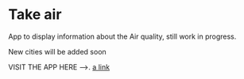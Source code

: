 # Take air

App to display information about the Air quality, still work in progress.

New cities will be added soon


VISIT THE APP HERE -->.  [a link](www.takeair.org)
